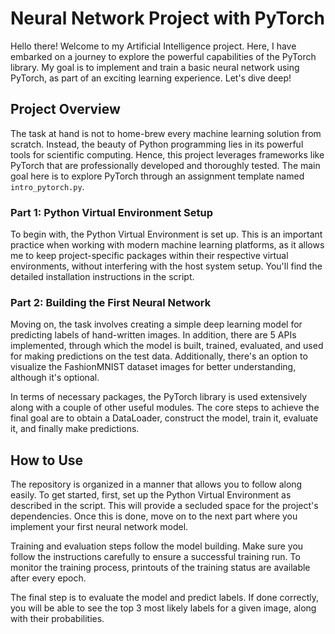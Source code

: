 # Neural Network Project with PyTorch

Hello there! Welcome to my Artificial Intelligence project. Here, I have embarked on a journey to explore the powerful capabilities of the PyTorch library. My goal is to implement and train a basic neural network using PyTorch, as part of an exciting learning experience. Let's dive deep!

## Project Overview

The task at hand is not to home-brew every machine learning solution from scratch. Instead, the beauty of Python programming lies in its powerful tools for scientific computing. Hence, this project leverages frameworks like PyTorch that are professionally developed and thoroughly tested. The main goal here is to explore PyTorch through an assignment template named `intro_pytorch.py`. 

### Part 1: Python Virtual Environment Setup

To begin with, the Python Virtual Environment is set up. This is an important practice when working with modern machine learning platforms, as it allows me to keep project-specific packages within their respective virtual environments, without interfering with the host system setup. You'll find the detailed installation instructions in the script.

### Part 2: Building the First Neural Network

Moving on, the task involves creating a simple deep learning model for predicting labels of hand-written images. In addition, there are 5 APIs implemented, through which the model is built, trained, evaluated, and used for making predictions on the test data. Additionally, there's an option to visualize the FashionMNIST dataset images for better understanding, although it's optional.

In terms of necessary packages, the PyTorch library is used extensively along with a couple of other useful modules. The core steps to achieve the final goal are to obtain a DataLoader, construct the model, train it, evaluate it, and finally make predictions.

## How to Use

The repository is organized in a manner that allows you to follow along easily. To get started, first, set up the Python Virtual Environment as described in the script. This will provide a secluded space for the project's dependencies. Once this is done, move on to the next part where you implement your first neural network model.

Training and evaluation steps follow the model building. Make sure you follow the instructions carefully to ensure a successful training run. To monitor the training process, printouts of the training status are available after every epoch. 

The final step is to evaluate the model and predict labels. If done correctly, you will be able to see the top 3 most likely labels for a given image, along with their probabilities.
